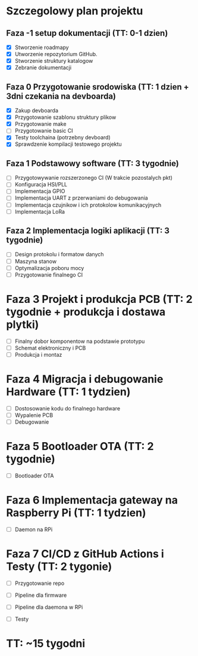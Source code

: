 # Szczegolowy plan projektu

## Faza -1 setup dokumentacji (TT: 0-1 dzien)
- [x] Stworzenie roadmapy
- [x] Utworzenie repozytorium GitHub.
- [x] Stworzenie struktury katalogow
- [x] Zebranie dokumentacji

## Faza 0 Przygotowanie srodowiska (TT: 1 dzien + 3dni czekania na devboarda)
- [x] Zakup devboarda
- [x] Przygotowanie szablonu struktury plikow
- [x] Przygotowanie make
- [ ] Przygotowanie basic CI
- [x] Testy toolchaina (potrzebny devboard)
- [x] Sprawdzenie kompilacji testowego projektu

## Faza 1 Podstawowy software (TT: 3 tygodnie)
- [ ] Przygotowywanie rozszerzonego CI (W trakcie pozostalych pkt)
- [ ] Konfiguracja HSI/PLL
- [ ] Implementacja GPIO
- [ ] Implementacja UART z przerwaniami do debugowania
- [ ] Implementacja czujnikow i ich protokolow komunikacyjnych
- [ ] Implementacja LoRa

## Faza 2 Implementacja logiki aplikacji (TT: 3 tygodnie)
- [ ] Design protokolu i formatow danych
- [ ] Maszyna stanow
- [ ] Optymalizacja poboru mocy
- [ ] Przygotowanie finalnego CI

# Faza 3 Projekt i produkcja PCB (TT: 2 tygodnie + produkcja i dostawa plytki)
- [ ] Finalny dobor komponentow na podstawie prototypu
- [ ] Schemat elektroniczny i PCB
- [ ] Produkcja i montaz

# Faza 4 Migracja i debugowanie Hardware (TT: 1 tydzien)
- [ ] Dostosowanie kodu do finalnego hardware
- [ ] Wypalenie PCB
- [ ] Debugowanie

# Faza 5 Bootloader OTA (TT: 2 tygodnie)
- [ ] Bootloader OTA

# Faza 6 Implementacja gateway na Raspberry Pi (TT: 1 tydzien)
- [ ] Daemon na RPi

# Faza 7 CI/CD z GitHub Actions i Testy (TT: 2 tygonie)
- [ ] Przygotowanie repo
- [ ] Pipeline dla firmware
- [ ] Pipeline dla daemona w RPi
- [ ] Testy


# TT: ~15 tygodni
